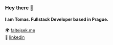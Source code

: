 

<!--
**faltysad/faltysad** is a ✨ _special_ ✨ repository because its `README.md` (this file) appears on your GitHub profile.
-->
### Hey there 👋
#### I am Tomas. Fullstack Developer based in Prague.

🌍  [faltejsek.me](https://faltejsek.me)\
💼  [linkedin](https://www.linkedin.com/in/faltejsekt)


